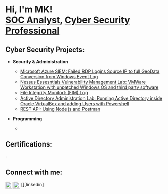 <h1>Hi, I'm MK! <br/><a href="https://github.com/MkSomyali">SOC Analyst</a>, <a href="https://www.linkedin.com/in/mk-link">Cyber Security Professional</a>

<h2>Cyber Security Projects:</h2>
  
- <b>Security & Administration</b> 
  
  - [Microsoft Azure SIEM: Failed RDP Logins Source IP to full GeoData Conversion from Windows Event Log](https://github.com/MkSomyali/Azure-SIEM)
  - [Nessus Essesntials Vulnerability Management Lab: VMWare Workstation with unpatched Windows OS and third party software](https://github.com/MkSomyali/Active-Directory-Lab)
  - [File Integrity Monitort: (FIM) Log](https://github.com/MkSomyali/File-Integrity-Monitor)
  - [Active Directory Administration Lab: Running Active Directory inside Oracle VirtualBox and adding Users with Powershell](https://github.com/MkSomyali/Active-Directory-Lab)
  - [REST API: Using Node js and Postman](https://github.com/MkSomyali/REST-API-Experiment)
  
- <b>Programming</b>
  
  -
  
<h2>Certifications:</h2>
  - 

<h2>Connect with me:</h2>

[<img align="left" alt="MkSomyali | Twitter" width="22px" 
src="https://cdn.jsdelivr.net/npm/simple-icons@v3/icons/twitter.svg" />][twitter]
[<img align="left" alt="MkSomyali | LinkedIn" width="22px" 
src="https://cdn.jsdelivr.net/npm/simple-icons@v3/icons/linkedin.svg" />][linkedin]

[twitter]:
[linkedin]:

<!--
**MkSomyali/MkSomyali** is a ✨ _special_ ✨ repository because its `README.md` (this file) appears on your GitHub profile.

Here are some ideas to get you started:

- 🔭 I’m currently working on ...
- 🌱 I’m currently learning ...
- 👯 I’m looking to collaborate on ...
- 🤔 I’m looking for help with ...
- 💬 Ask me about ...
- 📫 How to reach me: ...
- 😄 Pronouns: ...
- ⚡ Fun fact: ...
-->
